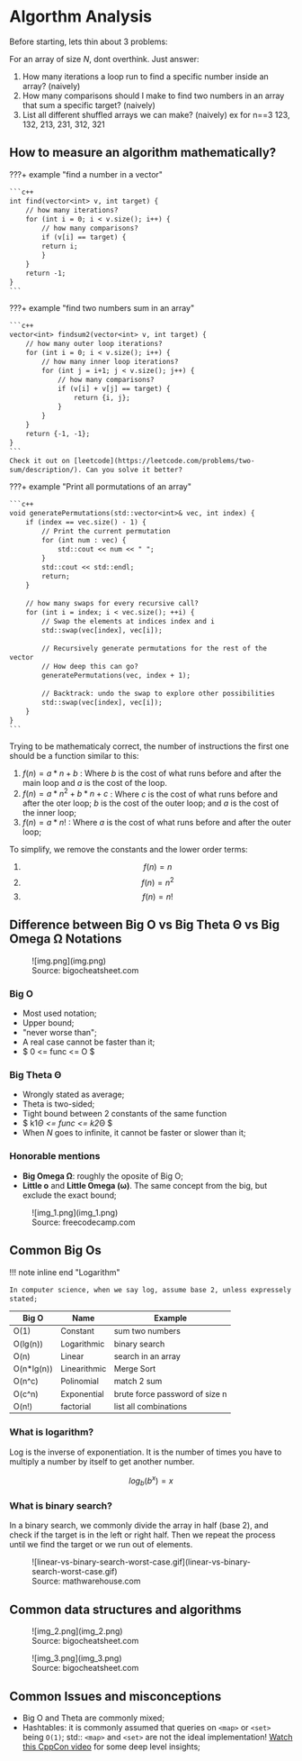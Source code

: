 # Algorthm Analysis

Before starting, lets thin about 3 problems:

For an array of size $N$, dont overthink. Just answer:

1. How many iterations a loop run to find a specific number inside an array? (naively)
2. How many comparisons should I make to find two numbers in an array that sum a specific target? (naively)
3. List all different shuffled arrays we can make? (naively) ex for n==3 123, 132, 213, 231, 312, 321

## How to measure an algorithm mathematically?

???+ example "find a number in a vector"

    ```c++
    int find(vector<int> v, int target) {
        // how many iterations?
        for (int i = 0; i < v.size(); i++) {
            // how many comparisons?
            if (v[i] == target) { 
            return i;
            }
        }
        return -1;
    }
    ```

???+ example "find two numbers sum in an array"

    ```c++
    vector<int> findsum2(vector<int> v, int target) {
        // how many outer loop iterations?
        for (int i = 0; i < v.size(); i++) {
            // how many inner loop iterations?
            for (int j = i+1; j < v.size(); j++) {
                // how many comparisons?
                if (v[i] + v[j] == target) {
                    return {i, j};
                }
            }
        }
        return {-1, -1};
    }
    ```
    Check it out on [leetcode](https://leetcode.com/problems/two-sum/description/). Can you solve it better?

???+ example "Print all pormutations of an array"

    ```c++
    void generatePermutations(std::vector<int>& vec, int index) {
        if (index == vec.size() - 1) {
            // Print the current permutation
            for (int num : vec) {
                std::cout << num << " ";
            }
            std::cout << std::endl;
            return;
        }
        
        // how many swaps for every recursive call?
        for (int i = index; i < vec.size(); ++i) { 
            // Swap the elements at indices index and i
            std::swap(vec[index], vec[i]);

            // Recursively generate permutations for the rest of the vector
            // How deep this can go?
            generatePermutations(vec, index + 1);

            // Backtrack: undo the swap to explore other possibilities
            std::swap(vec[index], vec[i]);
        }
    }
    ```

Trying to be mathematicaly correct, the number of instructions the first one should be a function similar to this:

1. $f(n) = a*n + b$ : Where $b$ is the cost of what runs before and after the main loop and $a$ is the cost of the loop.
2. $f(n) = a*n^2 + b*n + c$ : Where $c$ is the cost of what runs before and after the oter loop; $b$ is the cost of the outer loop; and $a$ is the cost of the inner loop;
3. $f(n) = a*n!$ : Where $a$ is the cost of what runs before and after the outer loop;

To simplify, we remove the constants and the lower order terms:

1. $$ f(n) = n $$
2. $$ f(n) = n^2 $$
3. $$ f(n) = n! $$

## Difference between Big O vs Big Theta Θ vs Big Omega Ω Notations

<figure markdown>
  ![img.png](img.png)
  <figcaption>Source: bigocheatsheet.com</figcaption>
</figure>

### Big O

- Most used notation;
- Upper bound;
- "never worse than";
- A real case cannot be faster than it;
- $ 0 <= func <= O $

### Big Theta Θ

- Wrongly stated as average;
- Theta is two-sided;
- Tight bound between 2 constants of the same function 
- $ k1*Θ <= func <= k2*Θ $
- When $N$ goes to infinite, it cannot be faster or slower than it;

### Honorable mentions

- **Big Omega Ω**: roughly the oposite of Big O;
- **Little o** and **Little Omega (ω)**. The same concept from the big, but exclude the exact bound;

<figure markdown>
  ![img_1.png](img_1.png)
  <figcaption>Source: freecodecamp.com</figcaption> 
</figure>

## Common Big Os

!!! note inline end "Logarithm"
    
    In computer science, when we say log, assume base 2, unless expressely stated;

| Big O | Name | Example |
| --- | --- | --- |
| O(1) | Constant | sum two numbers |
| O(lg(n)) | Logarithmic | binary search |
| O(n) | Linear | search in an array |
| O(n*lg(n)) | Linearithmic | Merge Sort |
| O(n^c) | Polinomial | match 2 sum |
| O(c^n) | Exponential | brute force password of size n |
| O(n!) | factorial | list all combinations |

### What is logarithm?

Log is the inverse of exponentiation. It is the number of times you have to multiply a number by itself to get another number.

$$ log_b(b^x) = x $$

### What is binary search?

In a binary search, we commonly divide the array in half (base 2), and check if the target is in the left or right half. Then we repeat the process until we find the target or we run out of elements.

<figure markdown>
  ![linear-vs-binary-search-worst-case.gif](linear-vs-binary-search-worst-case.gif)
  <figcaption>Source: mathwarehouse.com</figcaption>
</figure>

## Common data structures and algorithms

<figure markdown>
  ![img_2.png](img_2.png)
  <figcaption>Source: bigocheatsheet.com</figcaption> 
</figure>

<figure markdown>
  ![img_3.png](img_3.png)
  <figcaption>Source: bigocheatsheet.com</figcaption> 
</figure>

## Common Issues and misconceptions

- Big O and Theta are commonly mixed;
- Hashtables: it is commonly assumed that queries on `<map>` or `<set>` being `O(1)`; std:: `<map>` and `<set>` are not the ideal implementation! [Watch this CppCon video](https://www.youtube.com/watch?v=ncHmEUmJZf4) for some deep level insights;
